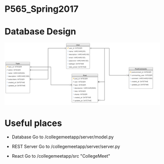 # P565_Spring2017

# Database Design

![alt tag](https://github.com/shwetabhartia/CollegeMeet/blob/master/CollegeMeet-DatabaseDesign.PNG)

# Useful places

* Database
Go to /collegemeetapp/server/model.py

* REST Server
Go to /collegemeetapp/server/server.py

* React
Go to /collegemeetapp/src
"CollegeMeet" 
